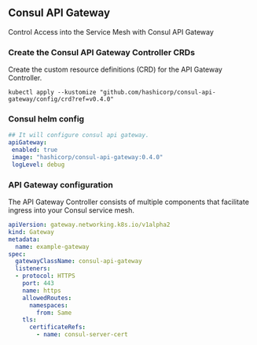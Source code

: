 ## Consul API Gateway

Control Access into the Service Mesh with Consul API Gateway


### Create the Consul API Gateway Controller CRDs
Create the custom resource definitions (CRD) for the API Gateway Controller.
```
kubectl apply --kustomize "github.com/hashicorp/consul-api-gateway/config/crd?ref=v0.4.0"
```
### Consul helm config

```yaml
## It will configure consul api gateway.
apiGateway:
 enabled: true
 image: "hashicorp/consul-api-gateway:0.4.0"
 logLevel: debug
```

### API Gateway configuration
The API Gateway Controller consists of multiple components that facilitate ingress into your Consul service mesh.

```yaml
apiVersion: gateway.networking.k8s.io/v1alpha2
kind: Gateway
metadata:
  name: example-gateway
spec:
  gatewayClassName: consul-api-gateway
  listeners:
  - protocol: HTTPS
    port: 443
    name: https
    allowedRoutes:
      namespaces:
        from: Same
    tls:
      certificateRefs:
        - name: consul-server-cert
```
